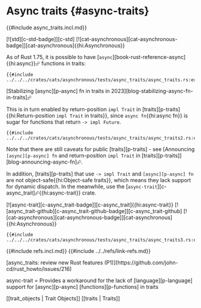 # Async traits {#async-traits}

{{#include async_traits.incl.md}}

[![std][c-std-badge]][c-std] [![cat-asynchronous][cat-asynchronous-badge]][cat-asynchronous]{{hi:Asynchronous}}

As of Rust 1.75, it is possible to have [`async`][book-rust-reference-async]{{hi:async}}⮳ functions in traits:

```rust,editable
{{#include ../../../crates/cats/asynchronous/tests/async_traits/async_traits.rs:example}}
```

[Stabilizing [async][p-async] fn in traits in 2023][blog-stabilizing-async-fn-in-traits]⮳

This is in turn enabled by return-position `impl Trait` in [traits][p-traits]{{hi:Return-position `impl Trait` in traits}}, since `async fn`{{hi:async fn}} is sugar for functions that return `-> impl Future`.

```rust,editable
{{#include ../../../crates/cats/asynchronous/tests/async_traits/async_traits2.rs:example}}
```

Note that there are still caveats for public [traits][p-traits] - see [Announcing `[async][p-async] fn` and return-position `impl Trait` in [traits][p-traits]][blog-announcing-async-fn]⮳.

In addition, [traits][p-traits] that use `-> impl Trait` and `[async][p-async] fn` are not object-safe{{hi:Object-safe traits}}, which means they lack support for dynamic dispatch. In the meanwhile, use the [`async-trait`][c-async_trait]⮳{{hi:async-trait}} crate.

[![async-trait][c-async_trait-badge]][c-async_trait]{{hi:async-trait}} [![async_trait-github][c-async_trait-github-badge]][c-async_trait-github] [![cat-asynchronous][cat-asynchronous-badge]][cat-asynchronous]{{hi:Asynchronous}}

```rust,editable
{{#include ../../../crates/cats/asynchronous/tests/async_traits/async_traits3.rs:example}}
```

{{#include refs.incl.md}}
{{#include ../../refs/link-refs.md}}

<div class="hidden">
[async_traits: review new Rust features (P1)](https://github.com/john-cd/rust_howto/issues/216)

async-trait = Provides a workaround for the lack of [language][p-language] support for [async][p-async] [functions][p-functions] in traits

[[trait_objects | Trait Objects]]
[[traits | Traits]]
</div>
